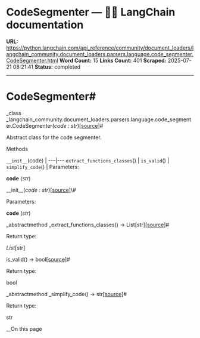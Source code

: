 # CodeSegmenter — 🦜🔗 LangChain  documentation

**URL:** https://python.langchain.com/api_reference/community/document_loaders/langchain_community.document_loaders.parsers.language.code_segmenter.CodeSegmenter.html
**Word Count:** 15
**Links Count:** 401
**Scraped:** 2025-07-21 08:21:41
**Status:** completed

---

# CodeSegmenter\#

_class _langchain\_community.document\_loaders.parsers.language.code\_segmenter.CodeSegmenter\(_code : str_\)[\[source\]](https://python.langchain.com/api_reference/_modules/langchain_community/document_loaders/parsers/language/code_segmenter.html#CodeSegmenter)\#     

Abstract class for the code segmenter.

Methods

`__init__`\(code\) |    ---|---   `extract_functions_classes`\(\) |    `is_valid`\(\) |    `simplify_code`\(\) |       Parameters:     

**code** \(_str_\)

\_\_init\_\_\(_code : str_\)[\[source\]](https://python.langchain.com/api_reference/_modules/langchain_community/document_loaders/parsers/language/code_segmenter.html#CodeSegmenter.__init__)\#     

Parameters:     

**code** \(_str_\)

_abstractmethod _extract\_functions\_classes\(\) → List\[str\][\[source\]](https://python.langchain.com/api_reference/_modules/langchain_community/document_loaders/parsers/language/code_segmenter.html#CodeSegmenter.extract_functions_classes)\#     

Return type:     

_List_\[str\]

is\_valid\(\) → bool[\[source\]](https://python.langchain.com/api_reference/_modules/langchain_community/document_loaders/parsers/language/code_segmenter.html#CodeSegmenter.is_valid)\#     

Return type:     

bool

_abstractmethod _simplify\_code\(\) → str[\[source\]](https://python.langchain.com/api_reference/_modules/langchain_community/document_loaders/parsers/language/code_segmenter.html#CodeSegmenter.simplify_code)\#     

Return type:     

str

__On this page
